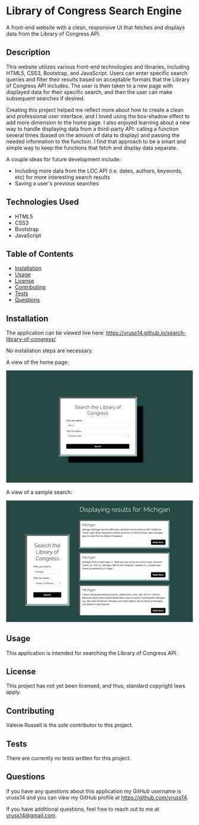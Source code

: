 # Library of Congress Search Engine

A front-end website with a clean, responsive UI that fetches and displays data from the Library of Congress API. 

## Description

This website utilizes various front-end technologies and libraries, including HTML5, CSS3, Bootstrap, and JavaScript. Users can enter specific search queries and filter their results based on acceptable formats that the Library of Congress API includes. The user is then taken to a new page with displayed data for their specific search, and then the user can make subsequent searches if desired. 

Creating this project helped me reflect more about how to create a clean and professional user interface, and I loved using the box-shadow effect to add more dimension to the home page. I also enjoyed learning about a new way to handle displaying data from a third-party API: calling a function several times (based on the amount of data to display) and passing the needed information to the function. I find that approach to be a smart and simple way to keep the functions that fetch and display data separate.

A couple ideas for future development include:

- Including more data from the LOC API (i.e. dates, authors, keywords, etc) for more interesting search results
- Saving a user's previous searches

## Technologies Used

- HTML5
- CSS3
- Bootstrap
- JavaScript

## Table of Contents

- [Installation](#Installation)
- [Usage](#Usage)
- [License](#License)
- [Contributing](#Contributing)
- [Tests](#Tests)
- [Questions](#Questions)
            
## Installation

The application can be viewed live here: https://vruss14.github.io/search-library-of-congress/

No installation steps are necessary.

A view of the home page:

![home page](screenshots/library-of-congress-home.png)

A view of a sample search:

![search page](screenshots/library-of-congress-search.png)

## Usage

This application is intended for searching the Library of Congress API.

## License

This project has not yet been licensed, and thus, standard copyright laws apply.
            
## Contributing

Valerie Russell is the sole contributor to this project.
            
## Tests

There are currently no tests written for this project.
            
## Questions

If you have any questions about this application my GitHub username is vruss14 and you can view my GitHub profile at https://github.com/vruss14.

If you have additional questions, feel free to reach out to me at vruss14@gmail.com.

